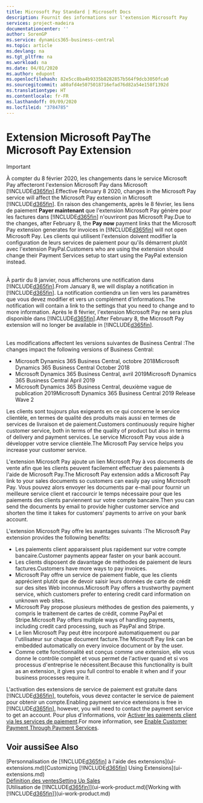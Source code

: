 ```yaml
---
title: Microsoft Pay Standard | Microsoft Docs
description: Fournit des informations sur l'extension Microsoft Pay
services: project-madeira
documentationcenter: ''
author: SorenGP
ms.service: dynamics365-business-central
ms.topic: article
ms.devlang: na
ms.tgt_pltfrm: na
ms.workload: na
ms.date: 04/01/2020
ms.author: edupont
ms.openlocfilehash: 82e5cc8ba4b9335b8282857b564f9dcb3050fca0
ms.sourcegitcommit: a80afd4e5075018716efad76d82a54e158f1392d
ms.translationtype: HT
ms.contentlocale: fr-FR
ms.lasthandoff: 09/09/2020
ms.locfileid: "3784785"
---
```

# <a name="the-microsoft-pay-extension"></a><span data-ttu-id="28b58-103">Extension Microsoft Pay</span><span class="sxs-lookup"><span data-stu-id="28b58-103">The Microsoft Pay Extension</span></span>

> [!IMPORTANT]
> <span data-ttu-id="28b58-104">À compter du 8 février 2020, les changements dans le service Microsoft Pay affecteront l'extension Microsoft Pay dans Microsoft [!INCLUDE[d365fin](includes/d365fin_long_md.md)].</span><span class="sxs-lookup"><span data-stu-id="28b58-104">Effective February 8 2020, changes in the Microsoft Pay service will affect the Microsoft Pay extension in Microsoft [!INCLUDE[d365fin](includes/d365fin_long_md.md)].</span></span> <span data-ttu-id="28b58-105">En raison des changements, après le 8 février, les liens de paiement **Payer maintenant** que l'extension Microsoft Pay génère pour les factures dans [!INCLUDE[d365fin](includes/d365fin_md.md)] n'ouvriront pas Microsoft Pay.</span><span class="sxs-lookup"><span data-stu-id="28b58-105">Due to the changes, after February 8, the **Pay now** payment links that the Microsoft Pay extension generates for invoices in [!INCLUDE[d365fin](includes/d365fin_md.md)] will not open Microsoft Pay.</span></span> <span data-ttu-id="28b58-106">Les clients qui utilisent l'extension doivent modifier la configuration de leurs services de paiement pour qu'ils démarrent plutôt avec l'extension PayPal.</span><span class="sxs-lookup"><span data-stu-id="28b58-106">Customers who are using the extension should change their Payment Services setup to start using the PayPal extension instead.</span></span><br /></br>
>
> <span data-ttu-id="28b58-107">À partir du 8 janvier, nous afficherons une notification dans [!INCLUDE[d365fin](includes/d365fin_md.md)].</span><span class="sxs-lookup"><span data-stu-id="28b58-107">From January 8, we will display a notification in [!INCLUDE[d365fin](includes/d365fin_md.md)].</span></span> <span data-ttu-id="28b58-108">La notification contiendra un lien vers les paramètres que vous devez modifier et vers un complément d'informations.</span><span class="sxs-lookup"><span data-stu-id="28b58-108">The notification will contain a link to the settings that you need to change and to more information.</span></span> <span data-ttu-id="28b58-109">Après le 8 février, l'extension Microsoft Pay ne sera plus disponible dans [!INCLUDE[d365fin](includes/d365fin_md.md)].</span><span class="sxs-lookup"><span data-stu-id="28b58-109">After February 8, the Microsoft Pay extension will no longer be available in [!INCLUDE[d365fin](includes/d365fin_md.md)].</span></span><br /></br>
>
> <span data-ttu-id="28b58-110">Les modifications affectent les versions suivantes de Business Central :</span><span class="sxs-lookup"><span data-stu-id="28b58-110">The changes impact the following versions of Business Central:</span></span>
> - <span data-ttu-id="28b58-111">Microsoft Dynamics 365 Business Central, octobre 2018</span><span class="sxs-lookup"><span data-stu-id="28b58-111">Microsoft Dynamics 365 Business Central October 2018</span></span>
> - <span data-ttu-id="28b58-112">Microsoft Dynamics 365 Business Central, avril 2019</span><span class="sxs-lookup"><span data-stu-id="28b58-112">Microsoft Dynamics 365 Business Central April 2019</span></span>
> - <span data-ttu-id="28b58-113">Microsoft Dynamics 365 Business Central, deuxième vague de publication 2019</span><span class="sxs-lookup"><span data-stu-id="28b58-113">Microsoft Dynamics 365 Business Central 2019 Release Wave 2</span></span>

<span data-ttu-id="28b58-114">Les clients sont toujours plus exigeants en ce qui concerne le service clientèle, en termes de qualité des produits mais aussi en termes de services de livraison et de paiement.</span><span class="sxs-lookup"><span data-stu-id="28b58-114">Customers continuously require higher customer service, both in terms of the quality of product but also in terms of delivery and payment services.</span></span> <span data-ttu-id="28b58-115">Le service Microsoft Pay vous aide à développer votre service clientèle.</span><span class="sxs-lookup"><span data-stu-id="28b58-115">The Microsoft Pay service helps you increase your customer service.</span></span>

<span data-ttu-id="28b58-116">L'extension Microsoft Pay ajoute un lien Microsoft Pay à vos documents de vente afin que les clients peuvent facilement effectuer des paiements à l'aide de Microsoft Pay.</span><span class="sxs-lookup"><span data-stu-id="28b58-116">The Microsoft Pay extension adds a Microsoft Pay link to your sales documents so customers can easily pay using Microsoft Pay.</span></span> <span data-ttu-id="28b58-117">Vous pouvez alors envoyer les documents par e-mail pour fournir un meilleure service client et raccourcir le temps nécessaire pour que les paiements des clients parviennent sur votre compte bancaire.</span><span class="sxs-lookup"><span data-stu-id="28b58-117">Then you can send the documents by email to provide higher customer service and shorten the time it takes for customers’ payments to arrive on your bank account.</span></span>

<span data-ttu-id="28b58-118">L'extension Microsoft Pay offre les avantages suivants :</span><span class="sxs-lookup"><span data-stu-id="28b58-118">The Microsoft Pay extension provides the following benefits:</span></span>
- <span data-ttu-id="28b58-119">Les paiements client apparaissent plus rapidement sur votre compte bancaire.</span><span class="sxs-lookup"><span data-stu-id="28b58-119">Customer payments appear faster on your bank account.</span></span>
- <span data-ttu-id="28b58-120">Les clients disposent de davantage de méthodes de paiement de leurs factures.</span><span class="sxs-lookup"><span data-stu-id="28b58-120">Customers have more ways to pay invoices.</span></span>
- <span data-ttu-id="28b58-121">Microsoft Pay offre un service de paiement fiable, que les clients apprécient plutôt que de devoir saisir leurs données de carte de crédit sur des sites Web inconnus.</span><span class="sxs-lookup"><span data-stu-id="28b58-121">Microsoft Pay offers a trustworthy payment service, which customers prefer to entering credit card information on unknown web sites.</span></span>
- <span data-ttu-id="28b58-122">Microsoft Pay propose plusieurs méthodes de gestion des paiements, y compris le traitement de cartes de crédit, comme PayPal et Stripe.</span><span class="sxs-lookup"><span data-stu-id="28b58-122">Microsoft Pay offers multiple ways of handling payments, including credit card processing, such as PayPal and Stripe.</span></span>
- <span data-ttu-id="28b58-123">Le lien Microsoft Pay peut être incorporé automatiquement ou par l'utilisateur sur chaque document facture.</span><span class="sxs-lookup"><span data-stu-id="28b58-123">The Microsoft Pay link can be embedded automatically on every invoice document or by the user.</span></span>
- <span data-ttu-id="28b58-124">Comme cette fonctionnalité est conçus comme une extension, elle vous donne le contrôle complet et vous permet de l'activer quand et si vos processus d'entreprise le nécessitent.</span><span class="sxs-lookup"><span data-stu-id="28b58-124">Because this functionality is built as an extension, it gives you full control to enable it when and if your business processes require it.</span></span>

<span data-ttu-id="28b58-125">L'activation des extensions de service de paiement est gratuite dans [!INCLUDE[d365fin](includes/d365fin_md.md)], toutefois, vous devez contacter le service de paiement pour obtenir un compte.</span><span class="sxs-lookup"><span data-stu-id="28b58-125">Enabling payment service extensions is free in [!INCLUDE[d365fin](includes/d365fin_md.md)], however, you will need to contact the payment service to get an account.</span></span> <span data-ttu-id="28b58-126">Pour plus d'informations, voir [Activer les paiements client via les services de paiement](sales-how-enable-payment-service-extensions.md).</span><span class="sxs-lookup"><span data-stu-id="28b58-126">For more information, see [Enable Customer Payment Through Payment Services](sales-how-enable-payment-service-extensions.md).</span></span>

## <a name="see-also"></a><span data-ttu-id="28b58-127">Voir aussi</span><span class="sxs-lookup"><span data-stu-id="28b58-127">See Also</span></span>
<span data-ttu-id="28b58-128">[Personnalisation de [!INCLUDE[d365fin](includes/d365fin_md.md)] à l'aide des extensions](ui-extensions.md)</span><span class="sxs-lookup"><span data-stu-id="28b58-128">[Customizing [!INCLUDE[d365fin](includes/d365fin_md.md)] Using Extensions](ui-extensions.md)</span></span>  
[<span data-ttu-id="28b58-129">Définition des ventes</span><span class="sxs-lookup"><span data-stu-id="28b58-129">Setting Up Sales</span></span>](sales-setup-sales.md)  
<span data-ttu-id="28b58-130">[Utilisation de [!INCLUDE[d365fin](includes/d365fin_md.md)]](ui-work-product.md)</span><span class="sxs-lookup"><span data-stu-id="28b58-130">[Working with [!INCLUDE[d365fin](includes/d365fin_md.md)]](ui-work-product.md)</span></span>
